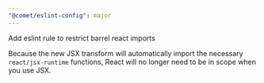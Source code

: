 ```yaml
---
"@comet/eslint-config": major
---
```


Add eslint rule to restrict barrel react imports

Because the new JSX transform will automatically import the necessary `react/jsx-runtime` functions, React will no
longer need to be in scope when you use JSX.
